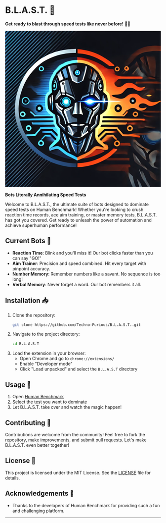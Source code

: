 # B.L.A.S.T. 🚀
**Get ready to blast through speed tests like never before!** 🚀💥

<p align="center">
  <img src="icons/logo512.png" alt="B.L.A.S.T. Logo">
</p>

**Bots Literally Annihilating Speed Tests**

Welcome to B.L.A.S.T., the ultimate suite of bots designed to dominate speed tests on Human Benchmark! Whether you're looking to crush reaction time records, ace aim training, or master memory tests, B.L.A.S.T. has got you covered. Get ready to unleash the power of automation and achieve superhuman performance!

## Current Bots 🤖

- **Reaction Time**: Blink and you'll miss it! Our bot clicks faster than you can say "GO!"
- **Aim Trainer**: Precision and speed combined. Hit every target with pinpoint accuracy.
- **Number Memory**: Remember numbers like a savant. No sequence is too long!
- **Verbal Memory**: Never forget a word. Our bot remembers it all.

## Installation 📥

1. Clone the repository:
    ```sh
    git clone https://github.com/Techno-Furious/B.L.A.S.T..git
    ```
2. Navigate to the project directory:
    ```sh
    cd B.L.A.S.T
    ```
3. Load the extension in your browser:
    - Open Chrome and go to `chrome://extensions/`
    - Enable "Developer mode"
    - Click "Load unpacked" and select the `B.L.A.S.T` directory

## Usage 🚀

1. Open [Human Benchmark](https://humanbenchmark.com/)
2. Select the test you want to dominate
3. Let B.L.A.S.T. take over and watch the magic happen!

## Contributing 🤝

Contributions are welcome from the community! Feel free to fork the repository, make improvements, and submit pull requests. Let's make B.L.A.S.T. even better together!

## License 📄

This project is licensed under the MIT License. See the [LICENSE](LICENSE) file for details.

## Acknowledgements 🙏

- Thanks to the developers of Human Benchmark for providing such a fun and challenging platform.

---

